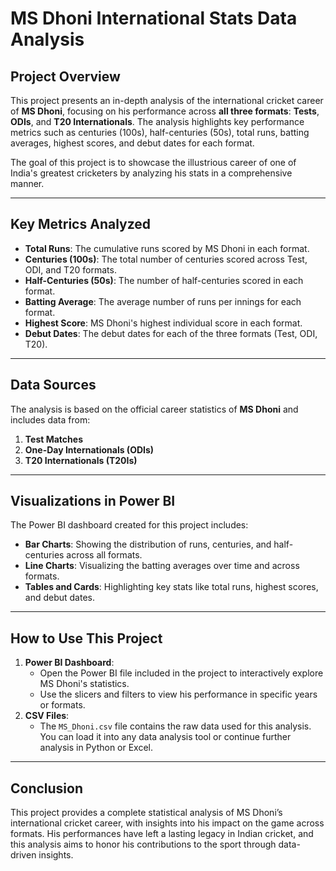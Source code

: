 # **MS Dhoni International Stats Data Analysis**

## **Project Overview**
This project presents an in-depth analysis of the international cricket career of **MS Dhoni**, focusing on his performance across **all three formats**: **Tests**, **ODIs**, and **T20 Internationals**. The analysis highlights key performance metrics such as centuries (100s), half-centuries (50s), total runs, batting averages, highest scores, and debut dates for each format.

The goal of this project is to showcase the illustrious career of one of India's greatest cricketers by analyzing his stats in a comprehensive manner.

---

## **Key Metrics Analyzed**
- **Total Runs**: The cumulative runs scored by MS Dhoni in each format.
- **Centuries (100s)**: The total number of centuries scored across Test, ODI, and T20 formats.
- **Half-Centuries (50s)**: The number of half-centuries scored in each format.
- **Batting Average**: The average number of runs per innings for each format.
- **Highest Score**: MS Dhoni's highest individual score in each format.
- **Debut Dates**: The debut dates for each of the three formats (Test, ODI, T20).

---

## **Data Sources**
The analysis is based on the official career statistics of **MS Dhoni** and includes data from:
1. **Test Matches**
2. **One-Day Internationals (ODIs)**
3. **T20 Internationals (T20Is)**

---

## **Visualizations in Power BI**
The Power BI dashboard created for this project includes:
- **Bar Charts**: Showing the distribution of runs, centuries, and half-centuries across all formats.
- **Line Charts**: Visualizing the batting averages over time and across formats.
- **Tables and Cards**: Highlighting key stats like total runs, highest scores, and debut dates.

---

## **How to Use This Project**
1. **Power BI Dashboard**: 
   - Open the Power BI file included in the project to interactively explore MS Dhoni's statistics.
   - Use the slicers and filters to view his performance in specific years or formats.
2. **CSV Files**:
   - The `MS_Dhoni.csv` file contains the raw data used for this analysis. You can load it into any data analysis tool or continue further analysis in Python or Excel.

---

## **Conclusion**
This project provides a complete statistical analysis of MS Dhoni’s international cricket career, with insights into his impact on the game across formats. His performances have left a lasting legacy in Indian cricket, and this analysis aims to honor his contributions to the sport through data-driven insights.
